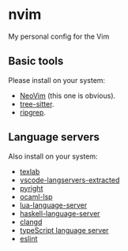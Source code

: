 # nvim
My personal config for the Vim

## Basic tools
Please install on your system:

* [NeoVim](https://neovim.io/) (this one is obvious).
* [tree-sitter](https://tree-sitter.github.io/tree-sitter/).
* [ripgrep](https://github.com/BurntSushi/ripgrep).

## Language servers
Also install on your system:

* [texlab](https://github.com/latex-lsp/texlab)
* [vscode-langservers-extracted](https://github.com/hrsh7th/vscode-langservers-extracted)
* [pyright](https://github.com/microsoft/pyright)
* [ocaml-lsp ](https://github.com/ocaml/ocaml-lsp)
* [lua-language-server](https://github.com/LuaLS/lua-language-server)
* [haskell-language-server](https://github.com/haskell/haskell-language-server)
* [clangd](https://github.com/clangd/clangd)
* [typeScript language server](https://www.npmjs.com/package/typescript-language-server)
* [eslint](https://www.npmjs.com/package/eslint)
